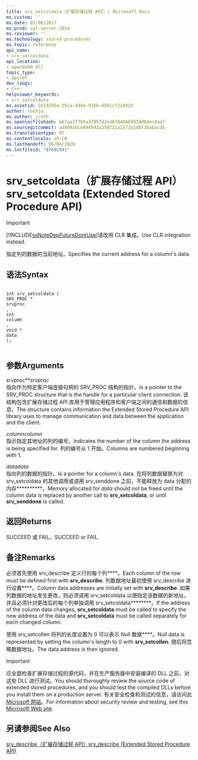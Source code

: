 ```yaml
---
title: srv_setcoldata（扩展存储过程 API）| Microsoft Docs
ms.custom: ''
ms.date: 03/06/2017
ms.prod: sql-server-2014
ms.reviewer: ''
ms.technology: stored-procedures
ms.topic: reference
api_name:
- srv_setcoldata
api_location:
- opends60.dll
topic_type:
- apiref
dev_langs:
- C++
helpviewer_keywords:
- srv_setcoldata
ms.assetid: 2e19205a-25ca-4d4a-916b-d591cf2c892b
author: rothja
ms.author: jroth
ms.openlocfilehash: b67aa2f7b5a37057d2ed87846689919d84ec4aaf
ms.sourcegitcommit: ad4d92dce894592a259721a1571b1d8736abacdb
ms.translationtype: MT
ms.contentlocale: zh-CN
ms.lasthandoff: 08/04/2020
ms.locfileid: "87692941"
---
```

# <a name="srv_setcoldata-extended-stored-procedure-api"></a><span data-ttu-id="6ccc9-102">srv_setcoldata（扩展存储过程 API）</span><span class="sxs-lookup"><span data-stu-id="6ccc9-102">srv_setcoldata (Extended Stored Procedure API)</span></span>
    
> [!IMPORTANT]  
>  [!INCLUDE[ssNoteDepFutureDontUse](../../includes/ssnotedepfuturedontuse-md.md)]<span data-ttu-id="6ccc9-103">请改用 CLR 集成。</span><span class="sxs-lookup"><span data-stu-id="6ccc9-103">Use CLR integration instead.</span></span>  
  
 <span data-ttu-id="6ccc9-104">指定列的数据的当前地址。</span><span class="sxs-lookup"><span data-stu-id="6ccc9-104">Specifies the current address for a column's data.</span></span>  
  
## <a name="syntax"></a><span data-ttu-id="6ccc9-105">语法</span><span class="sxs-lookup"><span data-stu-id="6ccc9-105">Syntax</span></span>  
  
```  
  
int srv_setcoldata (  
SRV_PROC *  
srvproc  
,  
int   
column  
,  
void *  
data   
);  
  
```  
  
## <a name="arguments"></a><span data-ttu-id="6ccc9-106">参数</span><span class="sxs-lookup"><span data-stu-id="6ccc9-106">Arguments</span></span>  
 <span data-ttu-id="6ccc9-107">srvproc\*\*</span><span class="sxs-lookup"><span data-stu-id="6ccc9-107">*srvproc*</span></span>  
 <span data-ttu-id="6ccc9-108">指向作为特定客户端连接句柄的 SRV_PROC 结构的指针。</span><span class="sxs-lookup"><span data-stu-id="6ccc9-108">Is a pointer to the SRV_PROC structure that is the handle for a particular client connection.</span></span> <span data-ttu-id="6ccc9-109">该结构包含扩展存储过程 API 库用于管理应用程序和客户端之间的通信和数据的信息。</span><span class="sxs-lookup"><span data-stu-id="6ccc9-109">The structure contains information the Extended Stored Procedure API library uses to manage communication and data between the application and the client.</span></span>  
  
 <span data-ttu-id="6ccc9-110">*column*</span><span class="sxs-lookup"><span data-stu-id="6ccc9-110">*column*</span></span>  
 <span data-ttu-id="6ccc9-111">指示指定其地址的列的编号。</span><span class="sxs-lookup"><span data-stu-id="6ccc9-111">Indicates the number of the column the address is being specified for.</span></span> <span data-ttu-id="6ccc9-112">列的编号从 1 开始。</span><span class="sxs-lookup"><span data-stu-id="6ccc9-112">Columns are numbered beginning with 1.</span></span>  
  
 <span data-ttu-id="6ccc9-113">*data*</span><span class="sxs-lookup"><span data-stu-id="6ccc9-113">*data*</span></span>  
 <span data-ttu-id="6ccc9-114">指向列的数据的指针。</span><span class="sxs-lookup"><span data-stu-id="6ccc9-114">Is a pointer for a column's data.</span></span> <span data-ttu-id="6ccc9-115">在将列数据替换为对 srv_setcoldata 的其他调用或调用 srv_senddone 之前，不能释放为 data 分配的内存\*\*\*\*\*\*\*\*\*\*。</span><span class="sxs-lookup"><span data-stu-id="6ccc9-115">Memory allocated for *data* should not be freed until the column data is replaced by another call to **srv_setcoldata**, or until **srv_senddone** is called.</span></span>  
  
## <a name="returns"></a><span data-ttu-id="6ccc9-116">返回</span><span class="sxs-lookup"><span data-stu-id="6ccc9-116">Returns</span></span>  
 <span data-ttu-id="6ccc9-117">SUCCEED 或 FAIL。</span><span class="sxs-lookup"><span data-stu-id="6ccc9-117">SUCCEED or FAIL.</span></span>  
  
## <a name="remarks"></a><span data-ttu-id="6ccc9-118">备注</span><span class="sxs-lookup"><span data-stu-id="6ccc9-118">Remarks</span></span>  
 <span data-ttu-id="6ccc9-119">必须首先使用 srv_describe 定义行的每个列\*\*\*\*。</span><span class="sxs-lookup"><span data-stu-id="6ccc9-119">Each column of the row must be defined first with **srv_describe**.</span></span> <span data-ttu-id="6ccc9-120">列数据地址最初使用 srv_describe 进行设置\*\*\*\*。</span><span class="sxs-lookup"><span data-stu-id="6ccc9-120">Column data addresses are initially set with **srv_describe**.</span></span> <span data-ttu-id="6ccc9-121">如果列数据的地址发生更改，则必须调用 srv_setcoldata 以便指定该数据的新地址，并且必须针对更改后的每个列单独调用 srv_setcoldata\*\*\*\*\*\*\*\*。</span><span class="sxs-lookup"><span data-stu-id="6ccc9-121">If the address of the column data changes, **srv_setcoldata** must be called to specify the new address of the data and **srv_setcoldata** must be called separately for each changed column.</span></span>  
  
 <span data-ttu-id="6ccc9-122">使用 srv_setcollen 将列的长度设置为 0 可以表示 Null 数据\*\*\*\*。</span><span class="sxs-lookup"><span data-stu-id="6ccc9-122">Null data is represented by setting the column's length to 0 with **srv_setcollen**.</span></span> <span data-ttu-id="6ccc9-123">随后将忽略数据地址。</span><span class="sxs-lookup"><span data-stu-id="6ccc9-123">The data address is then ignored.</span></span>  
  
> [!IMPORTANT]  
>  <span data-ttu-id="6ccc9-124">应全面检查扩展存储过程的源代码，并在生产服务器中安装编译的 DLL 之前，对这些 DLL 进行测试。</span><span class="sxs-lookup"><span data-stu-id="6ccc9-124">You should thoroughly review the source code of extended stored procedures, and you should test the compiled DLLs before you install them on a production server.</span></span> <span data-ttu-id="6ccc9-125">有关安全检查和测试的信息，请访问此 [Microsoft 网站](https://go.microsoft.com/fwlink/?LinkID=54761&amp;clcid=0x409https://msdn.microsoft.com/security/)。</span><span class="sxs-lookup"><span data-stu-id="6ccc9-125">For information about security review and testing, see this [Microsoft Web site](https://go.microsoft.com/fwlink/?LinkID=54761&amp;clcid=0x409https://msdn.microsoft.com/security/).</span></span>  
  
## <a name="see-also"></a><span data-ttu-id="6ccc9-126">另请参阅</span><span class="sxs-lookup"><span data-stu-id="6ccc9-126">See Also</span></span>  
 [<span data-ttu-id="6ccc9-127">srv_describe（扩展存储过程 API）</span><span class="sxs-lookup"><span data-stu-id="6ccc9-127">srv_describe &#40;Extended Stored Procedure API&#41;</span></span>](srv-describe-extended-stored-procedure-api.md)  
  
  
